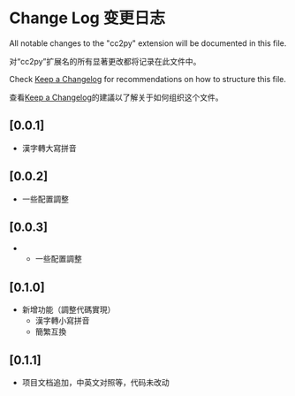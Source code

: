 # Change Log 变更日志

All notable changes to the "cc2py" extension will be documented in this file.

对“cc2py”扩展名的所有显著更改都将记录在此文件中。

Check [Keep a Changelog](http://keepachangelog.com/) for recommendations on how to structure this file.

查看[Keep a Changelog](http://keepachangelog.com/)的建議以了解关于如何组织这个文件。

## [0.0.1]

- 漢字轉大寫拼音

## [0.0.2]

- 一些配置調整

## [0.0.3]

- - 一些配置調整

## [0.1.0]

- 新增功能（調整代碼實現）
    - 漢字轉小寫拼音
    - 簡繁互換

## [0.1.1]

- 项目文档追加，中英文对照等，代码未改动
